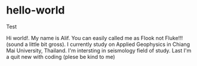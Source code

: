 # hello-world
Test


Hi world!. My name is Alif. You can easily called me as Flook not Fluke!!!(sound a little bit gross). I currently study on Applied Geophysics in Chiang Mai University, Thailand. I'm intersting in seismology field of study. Last I'm a quit new with coding (plese be kind to me)
